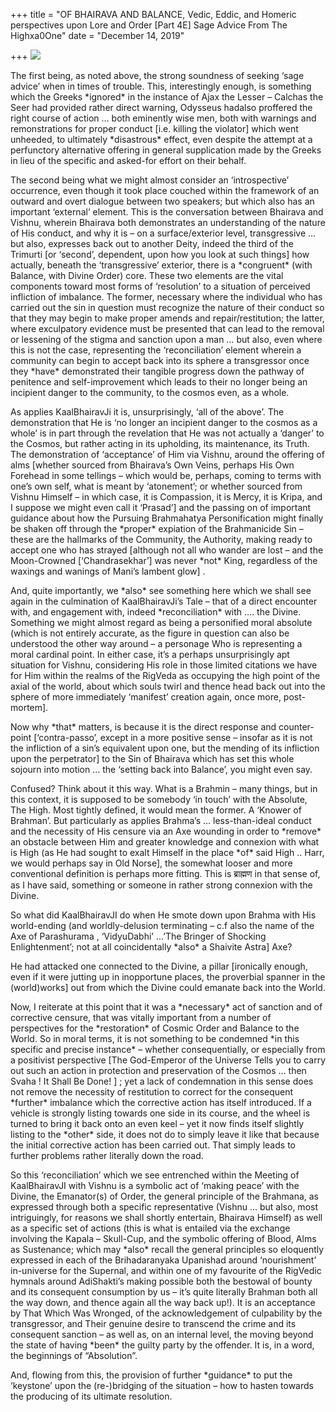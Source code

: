 +++
title = "OF BHAIRAVA AND BALANCE, Vedic, Eddic, and Homeric perspectives upon Lore and Order [Part 4E] Sage Advice From The Highxa0One"
date = "December 14, 2019"

+++
![](https://aryaakasha.files.wordpress.com/2019/12/78998089_10162661749985574_2454206589960192000_n.jpg?w=610)

The first being, as noted above, the strong soundness of seeking ‘sage
advice’ when in times of trouble. This, interestingly enough, is
something which the Greeks \*ignored\* in the instance of Ajax the
Lesser – Calchas the Seer had provided rather direct warning, Odysseus
hadalso proffered the right course of action … both eminently wise men,
both with warnings and remonstrations for proper conduct \[i.e. killing
the violator\] which went unheeded, to ultimately \*disastrous\* effect,
even despite the attempt at a perfunctory alternative offering in
general supplication made by the Greeks in lieu of the specific and
asked-for effort on their behalf.

The second being what we might almost consider an ‘introspective’
occurrence, even though it took place couched within the framework of an
outward and overt dialogue between two speakers; but which also has an
important ‘external’ element. This is the conversation between Bhairava
and Vishnu, wherein Bhairava both demonstrates an understanding of the
nature of His conduct, and why it is – on a surface/exterior level,
transgressive … but also, expresses back out to another Deity, indeed
the third of the Trimurti \[or ‘second’, dependent, upon how you look at
such things\] how actually, beneath the ‘transgressive’ exterior, there
is a \*congruent\* (with Balance, with Divine Order) core. These two
elements are the vital components toward most forms of ‘resolution’ to a
situation of perceived infliction of imbalance. The former, necessary
where the individual who has carried out the sin in question must
recognize the nature of their conduct so that they may begin to make
proper amends and repair/restitution; the latter, where exculpatory
evidence must be presented that can lead to the removal or lessening of
the stigma and sanction upon a man … but also, even where this is not
the case, representing the ‘reconciliation’ element wherein a community
can begin to accept back into its sphere a transgressor once they
\*have\* demonstrated their tangible progress down the pathway of
penitence and self-improvement which leads to their no longer being an
incipient danger to the community, to the cosmos even, as a whole.

As applies KaalBhairavJi it is, unsurprisingly, ‘all of the above’. The
demonstration that He is ‘no longer an incipient danger to the cosmos as
a whole’ is in part through the revelation that He was not actually a
‘danger’ to the Cosmos, but rather acting in its upholding, its
maintenance, its Truth. The demonstration of ‘acceptance’ of Him via
Vishnu, around the offering of alms \[whether sourced from Bhairava’s
Own Veins, perhaps His Own Forehead in some tellings – which would be,
perhaps, coming to terms with one’s own self, what is meant by
‘atonement’; or whether sourced from Vishnu Himself – in which case, it
is Compassion, it is Mercy, it is Kripa, and I suppose we might even
call it ‘Prasad’\] and the passing on of important guidance about how
the Pursuing Brahmahatya Personification might finally be shaken off
through the \*proper\* expiation of the Brahmanicide Sin – these are the
hallmarks of the Community, the Authority, making ready to accept one
who has strayed \[although not all who wander are lost – and the
Moon-Crowned \[‘Chandrasekhar’\] was never \*not\* King, regardless of
the waxings and wanings of Mani’s lambent glow\] .

And, quite importantly, we \*also\* see something here which we shall
see again in the culmination of KaalBhairavJi’s Tale – that of a direct
encounter with, and engagement with, indeed \*reconciliation\* with ….
the Divine. Something we might almost regard as being a personified
moral absolute (which is not entirely accurate, as the figure in
question can also be understood the other way around – a personage Who
is representing a moral cardinal point. In either case, it’s a perhaps
unsurprisingly apt situation for Vishnu, considering His role in those
limited citations we have for Him within the realms of the RigVeda as
occupying the high point of the axial of the world, about which souls
twirl and thence head back out into the sphere of more immediately
‘manifest’ creation again, once more, post-mortem\].

Now why \*that\* matters, is because it is the direct response and
counter-point \[‘contra-passo’, except in a more positive sense –
insofar as it is not the infliction of a sin’s equivalent upon one, but
the mending of its infliction upon the perpetrator\] to the Sin of
Bhairava which has set this whole sojourn into motion … the ‘setting
back into Balance’, you might even say.

Confused? Think about it this way. What is a Brahmin – many things, but
in this context, it is supposed to be somebody ‘in touch’ with the
Absolute, The High. Most tightly defined, it would mean the former. A
‘Knower of Brahman’. But particularly as applies Brahma’s …
less-than-ideal conduct and the necessity of His censure via an Axe
wounding in order to \*remove\* an obstacle between Him and greater
knowledge and connexion with what is High (as He had sought to exalt
Himself in the place \*of\* said High .. Harr, we would perhaps say in
Old Norse\], the somewhat looser and more conventional definition is
perhaps more fitting. This is ब्राह्मण in that sense of, as I have said,
something or someone in rather strong connexion with the Divine.

So what did KaalBhairavJI do when He smote down upon Brahma with His
world-ending (and worldly-delusion terminating – c.f also the name of
the Axe of Parashurama , ‘VidyuDabhi’ …’The Bringer of Shocking
Enlightenment’; not at all coincidentally \*also\* a Shaivite Astra\]
Axe?

He had attacked one connected to the Divine, a pillar \[ironically
enough, even if it were jutting up in inopportune places, the proverbial
spanner in the (world)works\] out from which the Divine could emanate
back into the World.

Now, I reiterate at this point that it was a \*necessary\* act of
sanction and of corrective censure, that was vitally important from a
number of perspectives for the \*restoration\* of Cosmic Order and
Balance to the World. So in moral terms, it is not something to be
condemned \*in this specific and precise instance\* – whether
consequentially, or especially from a positivist perspective \[The
God-Emperor of the Universe Tells you to carry out such an action in
protection and preservation of the Cosmos … then Svaha ! It Shall Be
Done! \] ; yet a lack of condemnation in this sense does not remove the
necessity of restitution to correct for the consequent \*further\*
imbalance which the corrective action has itself introduced. If a
vehicle is strongly listing towards one side in its course, and the
wheel is turned to bring it back onto an even keel – yet it now finds
itself slightly listing to the \*other\* side, it does not do to simply
leave it like that because the initial corrective action has been
carried out. That simply leads to further problems rather literally down
the road.

So this ‘reconciliation’ which we see entrenched within the Meeting of
KaalBhairavJI with Vishnu is a symbolic act of ‘making peace’ with the
Divine, the Emanator(s) of Order, the general principle of the Brahmana,
as expressed through both a specific representative (Vishnu … but also,
most intriguingly, for reasons we shall shortly entertain, Bhairava
Himself) as well as a specific set of actions (this is what is entailed
via the exchange involving the Kapala – Skull-Cup, and the symbolic
offering of Blood, Alms as Sustenance; which may \*also\* recall the
general principles so eloquently expressed in each of the Brihadaranyaka
Upanishad around ‘nourishment’ in-universe for the Supernal, and within
one of my favourite of the RigVedic hymnals around AdiShakti’s making
possible both the bestowal of bounty and its consequent consumption by
us – it’s quite literally Brahman both all the way down, and thence
again all the way back up!). It is an acceptance by That Which Was
Wronged, of the acknowledgement of culpability by the transgressor, and
Their genuine desire to transcend the crime and its consequent sanction
– as well as, on an internal level, the moving beyond the state of
having \*been\* the guilty party by the offender. It is, in a word, the
beginnings of “Absolution”.

And, flowing from this, the provision of further \*guidance\* to put the
‘keystone’ upon the (re-)bridging of the situation – how to hasten
towards the producing of its ultimate resolution.
